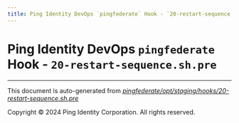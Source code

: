 ```yaml
---
title: Ping Identity DevOps `pingfederate` Hook - `20-restart-sequence.sh.pre`
---
```


# Ping Identity DevOps `pingfederate` Hook - `20-restart-sequence.sh.pre`

---
This document is auto-generated from _[pingfederate/opt/staging/hooks/20-restart-sequence.sh.pre](https://github.com/pingidentity/pingidentity-docker-builds/blob/master/pingfederate/opt/staging/hooks/20-restart-sequence.sh.pre)_

Copyright © 2024 Ping Identity Corporation. All rights reserved.
